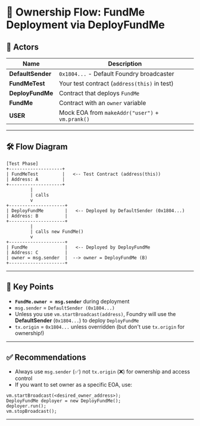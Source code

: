 # 🧭 Ownership Flow: FundMe Deployment via DeployFundMe

## 🔁 Actors

| Name               | Description                                      |
|--------------------|--------------------------------------------------|
| **DefaultSender**  | `0x1804...` - Default Foundry broadcaster         |
| **FundMeTest**     | Your test contract (`address(this)` in test)     |
| **DeployFundMe**   | Contract that deploys `FundMe`                   |
| **FundMe**         | Contract with an `owner` variable                |
| **USER**           | Mock EOA from `makeAddr("user")` + `vm.prank()` |

---

## 🛠️ Flow Diagram

```
[Test Phase]
+--------------------+
| FundMeTest         |   <-- Test Contract (address(this))
| Address: A         |
+--------------------+
         |
         | calls
         v
+---------------------+
| DeployFundMe        |   <-- Deployed by DefaultSender (0x1804...)
| Address: B          |
+---------------------+
         |
         | calls new FundMe()
         v
+---------------------+
| FundMe              |   <-- Deployed by DeployFundMe
| Address: C          |
| owner = msg.sender  |  --> owner = DeployFundMe (B)
+---------------------+
```

---

## 🧠 Key Points

- **`FundMe.owner = msg.sender`** during deployment
- `msg.sender` = `DefaultSender (0x1804...)`
- Unless you use `vm.startBroadcast(address)`, Foundry will use the **DefaultSender** (`0x1804...`) to deploy `DeployFundMe`
- `tx.origin` = `0x1804...` unless overridden (but don't use `tx.origin` for ownership!)

---

## ✅ Recommendations

- Always use `msg.sender` (✅) not `tx.origin` (❌) for ownership and access control
- If you want to set owner as a specific EOA, use:

```solidity
vm.startBroadcast(<desired_owner_address>);
DeployFundMe deployer = new DeployFundMe();
deployer.run();
vm.stopBroadcast();
```

---

